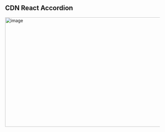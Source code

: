 ## CDN React Accordion
<img width="636" height="357" alt="image" src="https://github.com/user-attachments/assets/b7486841-840e-4c07-bb93-781770cb2620" />
